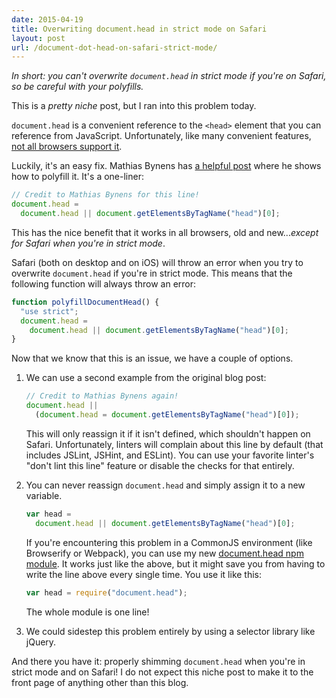 ```yaml
---
date: 2015-04-19
title: Overwriting document.head in strict mode on Safari
layout: post
url: /document-dot-head-on-safari-strict-mode/
---
```


_In short: you can't overwrite `document.head` in strict mode if you're on Safari, so be careful with your polyfills._

This is a _pretty niche_ post, but I ran into this problem today.

`document.head` is a convenient reference to the `<head>` element that you can reference from JavaScript. Unfortunately, like many convenient features, [not all browsers support it](https://developer.mozilla.org/en-US/docs/Web/API/Document/head#Browser_compatibility).

Luckily, it's an easy fix. Mathias Bynens has [a helpful post](https://mathiasbynens.be/notes/document-head) where he shows how to polyfill it. It's a one-liner:

```javascript
// Credit to Mathias Bynens for this line!
document.head =
  document.head || document.getElementsByTagName("head")[0];
```

This has the nice benefit that it works in all browsers, old and new..._except for Safari when you're in strict mode_.

Safari (both on desktop and on iOS) will throw an error when you try to overwrite `document.head` if you're in strict mode. This means that the following function will always throw an error:

```javascript
function polyfillDocumentHead() {
  "use strict";
  document.head =
    document.head || document.getElementsByTagName("head")[0];
}
```

Now that we know that this is an issue, we have a couple of options.

1.  We can use a second example from the original blog post:

    ```javascript
    // Credit to Mathias Bynens again!
    document.head ||
      (document.head = document.getElementsByTagName("head")[0]);
    ```

    This will only reassign it if it isn't defined, which shouldn't happen on Safari. Unfortunately, linters will complain about this line by default (that includes JSLint, JSHint, and ESLint). You can use your favorite linter's "don't lint this line" feature or disable the checks for that entirely.

2.  You can never reassign `document.head` and simply assign it to a new variable.

    ```javascript
    var head =
      document.head || document.getElementsByTagName("head")[0];
    ```

    If you're encountering this problem in a CommonJS environment (like Browserify or Webpack), you can use my new [document.head npm module](https://github.com/EvanHahn/document.head). It works just like the above, but it might save you from having to write the line above every single time. You use it like this:

    ```javascript
    var head = require("document.head");
    ```

    The whole module is one line!

3.  We could sidestep this problem entirely by using a selector library like jQuery.

And there you have it: properly shimming `document.head` when you're in strict mode and on Safari! I do not expect this niche post to make it to the front page of anything other than this blog.
